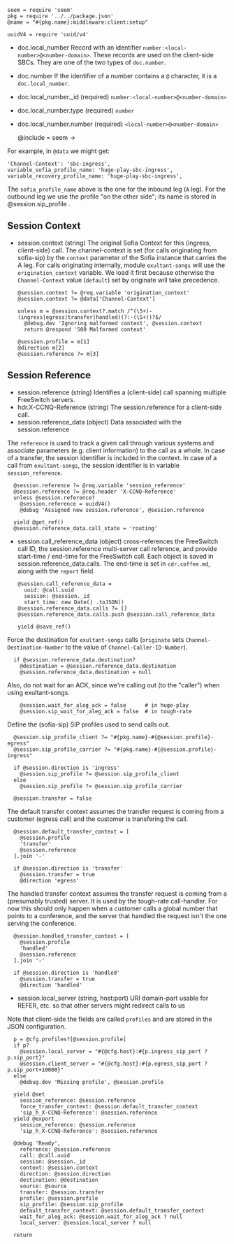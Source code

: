     seem = require 'seem'
    pkg = require '../../package.json'
    @name = "#{pkg.name}:middleware:client:setup"

    uuidV4 = require 'uuid/v4'

* doc.local_number Record with an identifier `number:<local-number>@<number-domain>`. These records are used on the client-side SBCs. They are one of the two types of `doc.number`.
* doc.number If the identifier of a number contains a `@` character, it is a `doc.local_number`.
* doc.local_number._id (required) `number:<local-number>@<number-domain>`
* doc.local_number.type (required) `number`
* doc.local_number.number (required) `<local-number>@<number-domain>`

    @include = seem ->

For example, in `@data` we might get:

```
'Channel-Context': 'sbc-ingress',
variable_sofia_profile_name: 'huge-play-sbc-ingress',
variable_recovery_profile_name: 'huge-play-sbc-ingress',
```

The `sofia_profile_name` above is the one for the inbound leg (`A` leg). For the outbound leg we use the profile "on the other side"; its name is stored in  @session.sip_profile .

Session Context
---------------

* session.context (string) The original Sofia Context for this (ingress, client-side) call.
The channel-context is set (for calls originating from sofia-sip) by the `context` parameter of the Sofia instance that carries the A leg.
For calls originating internally, module `exultant-songs` will use the `origination_context` variable.
We load it first because otherwise the `Channel-Context` value (`default`) set by originate will take precedence.

      @session.context ?= @req.variable 'origination_context'
      @session.context ?= @data['Channel-Context']

      unless m = @session.context?.match /^(\S+)-(ingress|egress|transfer|handled)(?:-(\S+))?$/
        @debug.dev 'Ignoring malformed context', @session.context
        return @respond '500 Malformed context'

      @session.profile = m[1]
      @direction m[2]
      @session.reference ?= m[3]

Session Reference
-----------------

* session.reference (string) Identifies a (client-side) call spanning multiple FreeSwitch servers.
* hdr.X-CCNQ-Reference (string) The session.reference for a client-side call.
* session.reference_data (object) Data associated with the session.reference

The `reference` is used to track a given call through various systems and associate parameters (e.g. client information) to the call as a whole.
In case of a transfer, the session identifier is included in the context.
In case of a call from `exultant-songs`, the session identifier is in variable `session_reference`.

      @session.reference ?= @req.variable 'session_reference'
      @session.reference ?= @req.header 'X-CCNQ-Reference'
      unless @session.reference?
        @session.reference = uuidV4()
        @debug 'Assigned new session.reference', @session.reference

      yield @get_ref()
      @session.reference_data.call_state = 'routing'

* session.call_reference_data (object) cross-references the FreeSwitch call ID, the session.reference multi-server call reference, and provide start-time / end-time for the FreeSwitch call. Each object is saved in session.reference_data.calls.
The end-time is set in `cdr.coffee.md`, along with the `report` field.

      @session.call_reference_data =
        uuid: @call.uuid
        session: @session._id
        start_time: new Date() .toJSON()
      @session.reference_data.calls ?= []
      @session.reference_data.calls.push @session.call_reference_data

      yield @save_ref()

Force the destination for `exultant-songs` calls (`originate` sets `Channel-Destination-Number` to the value of `Channel-Caller-ID-Number`).

      if @session.reference_data.destination?
        @destination = @session.reference_data.destination
        @session.reference_data.destination = null

Also, do not wait for an ACK, since we're calling out (to the "caller") when using exultant-songs.

        @session.wait_for_aleg_ack = false      # in huge-play
        @session.sip_wait_for_aleg_ack = false  # in tough-rate

Define the (sofia-sip) SIP profiles used to send calls out.

      @session.sip_profile_client ?= "#{pkg.name}-#{@session.profile}-egress"
      @session.sip_profile_carrier ?= "#{pkg.name}-#{@session.profile}-ingress"

      if @session.direction is 'ingress'
        @session.sip_profile ?= @session.sip_profile_client
      else
        @session.sip_profile ?= @session.sip_profile_carrier

      @session.transfer = false

The default transfer context assumes the transfer request is coming from a customer (egress call) and the customer is transfering the call.

      @session.default_transfer_context = [
        @session.profile
        'transfer'
        @session.reference
      ].join '-'

      if @session.direction is 'transfer'
        @session.transfer = true
        @direction 'egress'

The handled transfer context assumes the transfer request is coming from a (presumably trusted) server. It is used by the tough-rate call-handler. For now this should only happen when a customer calls a global number that points to a conference, and the server that handled the request isn't the one serving the conference.

      @session.handled_transfer_context = [
        @session.profile
        'handled'
        @session.reference
      ].join '-'

      if @session.direction is 'handled'
        @session.transfer = true
        @direction 'handled'

* session.local_server (string, host:port) URI domain-part usable for REFER, etc. so that other servers might redirect calls to us

Note that client-side the fields are called `profiles` and are stored in the JSON configuration.

      p = @cfg.profiles?[@session.profile]
      if p?
        @session.local_server = "#{@cfg.host}:#{p.ingress_sip_port ? p.sip_port}"
        @session.client_server = "#{@cfg.host}:#{p.egress_sip_port ? p.sip_port+10000}"
      else
        @debug.dev 'Missing profile', @session.profile

      yield @set
        session_reference: @session.reference
        force_transfer_context: @session.default_transfer_context
        'sip_h_X-CCNQ-Reference': @session.reference
      yield @export
        session_reference: @session.reference
        'sip_h_X-CCNQ-Reference': @session.reference

      @debug 'Ready',
        reference: @session.reference
        call: @call.uuid
        session: @session._id
        context: @session.context
        direction: @session.direction
        destination: @destination
        source: @source
        transfer: @session.transfer
        profile: @session.profile
        sip_profile: @session.sip_profile
        default_transfer_context: @session.default_transfer_context
        wait_for_aleg_ack: @session.wait_for_aleg_ack ? null
        local_server: @session.local_server ? null

      return
